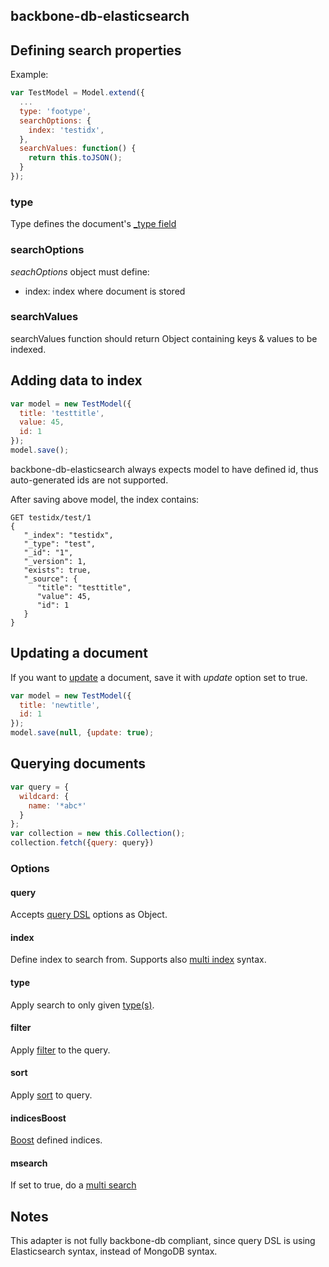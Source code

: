 ## backbone-db-elasticsearch

## Defining search properties

Example:
```javascript
var TestModel = Model.extend({
  ...
  type: 'footype',
  searchOptions: {
    index: 'testidx',
  },
  searchValues: function() {
    return this.toJSON();
  }
});
```
### type

Type defines the document's [_type field](http://www.elasticsearch.org/guide/en/elasticsearch/reference/current/mapping-type-field.html)

### searchOptions
_seachOptions_ object must define:

-	index: index where document is stored

### searchValues
searchValues function should return Object containing keys & values to be indexed.


## Adding data to index

```javascript
var model = new TestModel({
  title: 'testtitle',
  value: 45,
  id: 1
});
model.save();
```
backbone-db-elasticsearch always expects model to have defined id, thus auto-generated ids are not supported.

After saving above model, the index contains:
```
GET testidx/test/1
{
   "_index": "testidx",
   "_type": "test",
   "_id": "1",
   "_version": 1,
   "exists": true,
   "_source": {
      "title": "testtitle",
      "value": 45,
      "id": 1
   }
}
```

## Updating a document
If you want to [update](http://www.elasticsearch.org/guide/en/elasticsearch/reference/current/docs-update.html) a document, save it with _update_ option set to true.
```javascript
var model = new TestModel({
  title: 'newtitle',
  id: 1
});
model.save(null, {update: true);
```

## Querying documents

```javascript
var query = {
  wildcard: {
    name: '*abc*'
  }
};
var collection = new this.Collection();
collection.fetch({query: query})
```
### Options

#### query

Accepts [query DSL](http://www.elasticsearch.org/guide/en/elasticsearch/reference/current/query-dsl-queries.html) options as Object.

#### index

Define index to search from. Supports also [multi index](http://www.elasticsearch.org/guide/en/elasticsearch/reference/current/search-search.html) syntax.

#### type

Apply search to only given [type(s)](http://www.elasticsearch.org/guide/en/elasticsearch/reference/current/search-search.html#search-multi-index-type).

#### filter

Apply [filter](http://www.elasticsearch.org/guide/en/elasticsearch/reference/current/query-dsl-query-filter.html) to the query.

#### sort

Apply [sort](http://www.elasticsearch.org/guide/en/elasticsearch/reference/current/search-request-sort.html) to query.

#### indicesBoost

[Boost](http://www.elasticsearch.org/guide/en/elasticsearch/reference/current/search-request-index-boost.html) defined indices.

#### msearch

If set to true, do a [multi search](http://www.elasticsearch.org/guide/en/elasticsearch/reference/current/search-multi-search.html)

## Notes

This adapter is not fully backbone-db compliant, since query DSL is using Elasticsearch syntax, instead of MongoDB syntax.